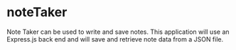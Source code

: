 # noteTaker
Note Taker can be used to write and save notes. This application will use an Express.js back end and will save and retrieve note data from a JSON file.
